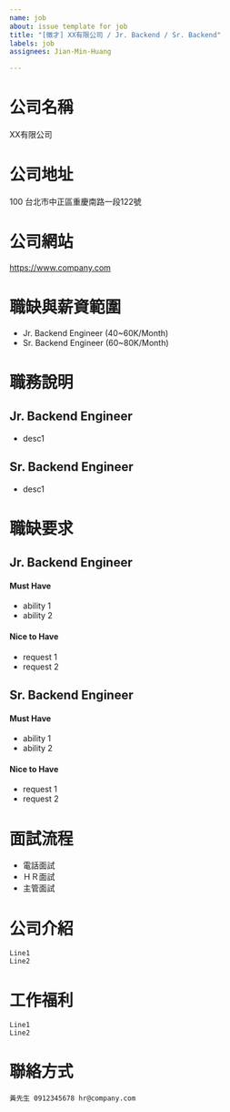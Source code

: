 ```yaml
---
name: job
about: issue template for job
title: "[徵才] XX有限公司 / Jr. Backend / Sr. Backend"
labels: job
assignees: Jian-Min-Huang

---
```


# 公司名稱
XX有限公司

# 公司地址
100 台北市中正區重慶南路一段122號

# 公司網站
https://www.company.com

# 職缺與薪資範圍
* Jr. Backend Engineer (40~60K/Month)
* Sr. Backend Engineer (60~80K/Month)

# 職務說明
## Jr. Backend Engineer
* desc1

## Sr. Backend Engineer
* desc1

# 職缺要求
## Jr. Backend Engineer
#### Must Have
* ability 1
* ability 2

#### Nice to Have
* request 1
* request 2

## Sr. Backend Engineer
#### Must Have
* ability 1
* ability 2

#### Nice to Have
* request 1
* request 2

# 面試流程
* 電話面試
* ＨＲ面試
* 主管面試

# 公司介紹
```
Line1
Line2
```

# 工作福利
```
Line1
Line2
```

# 聯絡方式
```
黃先生 0912345678 hr@company.com
```
